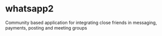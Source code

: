 # whatsapp2
Community based application for integrating close friends in messaging, payments, posting and meeting groups
